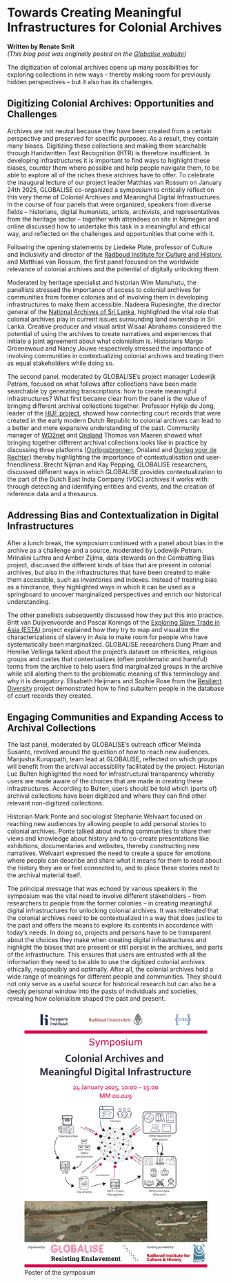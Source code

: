 # Towards Creating Meaningful Infrastructures for Colonial Archives
**Written by Renate Smit** <br/>
_(This blog post was originally posted on the [Globalise website](https://globalise.huygens.knaw.nl/towards-creating-meaningful-infrastructures-for-colonial-archives/))_

The digitization of colonial archives opens up many possibilities for exploring collections in new ways – thereby making room for previously hidden perspectives – but it also has its challenges.

## Digitizing Colonial Archives: Opportunities and Challenges
Archives are not neutral because they have been created from a certain perspective and preserved for specific purposes. As a result, they contain many biases. Digitizing these collections and making them searchable through Handwritten Text Recognition (HTR) is therefore insufficient. In developing infrastructures it is important to find ways to highlight these biases, counter them where possible and help people navigate them, to be able to explore all of the riches these archives have to offer. To celebrate the inaugural lecture of our project leader Matthias van Rossum on January 24th 2025, GLOBALISE co-organized a symposium to critically reflect on this very theme of Colonial Archives and Meaningful Digital Infrastructures. In the course of four panels that were organized, speakers from diverse fields – historians, digital humanists, artists, archivists, and representatives from the heritage sector – together with attendees on site in Nijmegen and online discussed how to undertake this task in a meaningful and ethical way, and reflected on the challenges and opportunities that come with it. 

Following the opening statements by Liedeke Plate, professor of Culture and Inclusivity and director of the [Radboud Institute for Culture and History](https://www.ru.nl/en/rich), and Matthias van Rossum, the first panel focused on the worldwide relevance of colonial archives and the potential of digitally unlocking them. 

Moderated by heritage specialist and historian Wim Manuhutu, the panellists stressed the importance of access to colonial archives for communities from former colonies and of involving them in developing infrastructures to make them accessible. Nadeera Rupesinghe, the director general of the [National Archives of Sri Lanka](https://archives.gov.lk/), highlighted the vital role that colonial archives play in current issues surrounding land ownership in Sri Lanka. Creative producer and visual artist Wisaal Abrahams considered the potential of using the archives to create narratives and experiences that initiate a joint agreement about what colonialism is. Historians Margo Groenewoud and Nancy Jouwe respectively stressed the importance of involving communities in contextualizing colonial archives and treating them as equal stakeholders while doing so.

The second panel, moderated by GLOBALISE’s project manager Lodewijk Petram, focused on what follows after collections have been made searchable by generating transcriptions: how to create meaningful infrastructures? What first became clear from the panel is the value of bringing different archival collections together. Professor Hylkje de Jong, leader of the [HUF project](https://vu.nl/nl/onderzoek/huf-project-code), showed how connecting court records that were created in the early modern Dutch Republic to colonial archives can lead to a better and more expansive understanding of the past. Community manager of [WO2net](https://www.wo2net.nl/) and [Onsland](https://www.onsland.nl/) Thomas van Maaren showed what bringing together different archival collections looks like in practice by discussing three platforms ([Oorlogsbronnen](https://www.oorlogsbronnen.nl/), Onsland and [Oorlog voor de Rechter](https://oorlogvoorderechter.nl/)) thereby highlighting the importance of contextualisation and user-friendliness. Brecht Nijman and Kay Pepping, GLOBALISE researchers, discussed different ways in which GLOBALISE provides contextualization to the part of the Dutch East India Company (VOC) archives it works with: through detecting and identifying entities and events, and the creation of reference data and a thesaurus.

## Addressing Bias and Contextualization in Digital Infrastructures
After a lunch break, the symposium continued with a panel about bias in the archive as a challenge and a source, moderated by Lodewijk Petram. Mrinalini Luthra and Amber Zijlma, data stewards on the Combatting Bias project, discussed the different kinds of bias that are present in colonial archives, but also in the infrastructures that have been created to make them accessible, such as inventories and indexes. Instead of treating bias as a hindrance, they highlighted ways in which it can be used as a springboard to uncover marginalized perspectives and enrich our historical understanding. 

The other panellists subsequently discussed how they put this into practice. Britt van Duijvenvoorde and Pascal Konings of the [Exploring Slave Trade in Asia (ESTA)](https://exploringslavetradeinasia.com/) project explained how they try to map and visualize the characterizations of slavery in Asia to make room for people who have systematically been marginalized. GLOBALISE researchers Dung Pham and Henrike Vellinga talked about the project’s dataset on ethnicities, religious groups and castes that contextualizes (often problematic and harmful) terms from the archive to help users find marginalized groups in the archive while still alerting them to the problematic meaning of this terminology and why it is derogatory. Elisabeth Heijmans and Sophie Rose from the [Resilient Diversity](https://iisg.amsterdam/en/research/projects/resilient-diversity) project demonstrated how to find subaltern people in the database of court records they created.

## Engaging Communities and Expanding Access to Archival Collections
The last panel, moderated by GLOBALISE’s outreach officer Melinda Susanto, revolved around the question of how to reach new audiences. Manjusha Kuruppath, team lead at GLOBALISE, reflected on which groups will benefit from the archival accessibility facilitated by the project. Historian Luc Bulten highlighted the need for infrastructural transparency whereby users are made aware of the choices that are made in creating these infrastructures. According to Bulten, users should be told which (parts of) archival collections have been digitized and where they can find other relevant non-digitized collections. 

Historian Mark Ponte and sociologist Stephanie Welvaart focused on reaching new audiences by allowing people to add personal stories to colonial archives. Ponte talked about inviting communities to share their views and knowledge about history and to co-create presentations like exhibitions, documentaries and websites, thereby constructing new narratives. Welvaart expressed the need to create a space for emotions where people can describe and share what it means for them to read about the history they are or feel connected to, and to place these stories next to the archival material itself.

The principal message that was echoed by various speakers in the symposium was the vital need to involve different stakeholders – from researchers to people from the former colonies – in creating meaningful digital infrastructures for unlocking colonial archives. It was reiterated that the colonial archives need to be contextualized in a way that does justice to the past and offers the means to explore its contents in accordance with today’s needs. In doing so, projects and persons have to be transparent about the choices they make when creating digital infrastructures and highlight the biases that are present or still persist in the archives, and parts of the infrastructure. This ensures that users are entrusted with all the information they need to be able to use the digitized colonial archives ethically, responsibly and optimally. After all, the colonial archives hold a wide range of meanings for different people and communities. They should not only serve as a useful source for historical research but can also be a deeply personal window into the pasts of individuals and societies, revealing how colonialism shaped the past and present.

<figure>
  <img src="/static/img/symposium_logos_klein-1085x1536.png" alt="symposium poster">
  <figcaption>Poster of the symposium</figcaption>
</figure>

